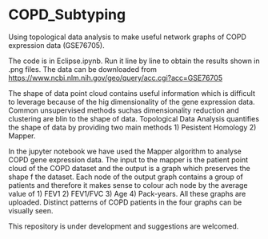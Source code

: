 # COPD_Subtyping
Using topological data analysis to make useful network graphs of COPD expression data (GSE76705).


The code is in Eclipse.ipynb. Run it line by line to obtain the results shown in .png files. 
The data can be downloaded from https://www.ncbi.nlm.nih.gov/geo/query/acc.cgi?acc=GSE76705

The shape of  data point cloud contains useful information which is difficult to leverage because of the hig dimensionality of the gene expression data. Common unsupervised methods suchas dimensionality reduction and clustering are blin to the shape of data. Topological Data Analysis quantifies the shape of data by providing two main methods 1) Pesistent Homology 2) Mapper. 

In the jupyter notebook we have used the Mapper algorithm to analyse COPD gene expression data. The input to the mapper is the patient point cloud of the COPD dataset and the output is a graph which preserves the shape f the dataset. Each node of the output graph contains a group of patients and therefore it makes sense to colour ach node by  the average value of 1) FEV1 2) FEV1/FVC 3) Age 4) Pack-years. All these graphs are uploaded. 
Distinct patterns of COPD patients in the four graphs can be visually  seen. 

This repository is under development and suggestions are welcomed. 
